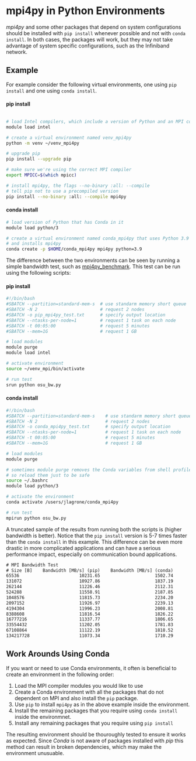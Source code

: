 # mpi4py in Python Environments

_mpi4py_ and some other packages that depend on system configurations should
be installed with ```pip install``` whenever possible and not with ```conda install```.
In both cases, the packages will work, but they may not take advantage of
system specific configurations, such as the Infiniband network.

## Example

For example consider the following virtual environments, one using ```pip install```
and one using ```conda install```.

<!-- tabs:start -->
#### **pip install**
```bash

# load Intel compilers, which include a version of Python and an MPI compiler
module load intel

# create a virtual environment named venv_mpi4py
python -m venv ~/venv_mpi4py

# upgrade pip
pip install --upgrade pip

# make sure we're using the correct MPI compiler
export MPICC=$(which mpicc)

# install mpi4py, the flags --no-binary :all: --compile 
# tell pip not to use a precompiled version
pip install --no-binary :all: --compile mpi4py
```

#### **conda install**
```bash
# load version of Python that has Conda in it
module load python/3

# create a virtual environment named conda_mpi4py that uses Python 3.9 
# and installs mpi4py
conda create -p $HOME/conda_mpi4py mpi4py python=3.9 
```

<!-- tabs:end -->

The difference between the two environments can be seen by running 
a simple bandwidth test, such as [mpi4py_benchmark](https://github.com/felker/mpi4py_benchmark).
This test can be run using the following scripts:

<!-- tabs:start -->
#### **pip install**

```bash
#!/bin/bash
#SBATCH --partition=standard-mem-s  # use standarm memory short queue
#SBATCH -N 2                        # request 2 nodes
#SBATCH -o pip_mpi4py_test.txt      # specify output location
#SBATCH --ntasks-per-node=1         # request 1 task on each node
#SBATCH -t 00:05:00                 # request 5 minutes
#SBATCH --mem=1G                    # request 1 GB

# load modules
module purge
module load intel

# activate environment
source ~/venv_mpi/bin/activate

# run test
srun python osu_bw.py
```

#### **conda install**
```bash
#!/bin/bash
#SBATCH --partition=standard-mem-s    # use standarm memory short queue
#SBATCH -N 2                          # request 2 nodes
#SBATCH -o conda_mpi4py_test.txt      # specify output location
#SBATCH --ntasks-per-node=1           # request 1 task on each node
#SBATCH -t 00:05:00                   # request 5 minutes
#SBATCH --mem=1G                      # request 1 GB

# load modules
module purge

# sometimes module purge removes the Conda variables from shell profiles
# so reload them just to be safe
source ~/.bashrc
module load python/3

# activate the environment
conda activate /users/jlagrone/conda_mpi4py

# run test
mpirun python osu_bw.py
```

<!-- tabs:end -->

A truncated sample of the results from running both the scripts is (higher bandwidth is better).
Notice that the ```pip install``` version is 5-7 times faster than the ```conda install``` in this
example. This difference can be even more drastic in more complicated applications and can have a
serious performance impact, especially on communication bound applications.

```txt
# MPI Bandwidth Test
# Size [B]    Bandwidth [MB/s] (pip)    Bandwidth [MB/s] (conda)
65536                       10231.65                     1502.74
131072                      10927.86                     1837.19
262144                      11226.46                     2112.31
524288                      11558.91                     2187.85
1048576                     11815.73                     2234.20
2097152                     11926.97                     2239.13
4194304                     11996.23                     2008.81
8388608                     11816.54                     1826.22
16777216                    11337.77                     1806.65
33554432                    11202.05                     1781.83
67108864                    11122.19                     1818.52
134217728                   11073.34                     1710.29
```

## Work Arounds Using Conda

If you want or need to use Conda environments, it often is beneficial to
create an environment in the following order:

1. Load the MPI compiler modules you would like to use
2. Create a Conda environment with all the packages that do not dependent on MPI and also install the ```pip``` package.
3. Use ```pip``` to install ```mpi4py``` as in the above example inside the environment.
4. Install the remaining packages that you require using ```conda install``` inside the environmnet.
5. Install any remaining packages that you require using ```pip install```

The resulting environment should be thouroughly tested to ensure it works as expected.
Since _Conda_ is not aware of packages installed with _pip_ this method can result in broken dependencies, which may make the environment unusuable.
